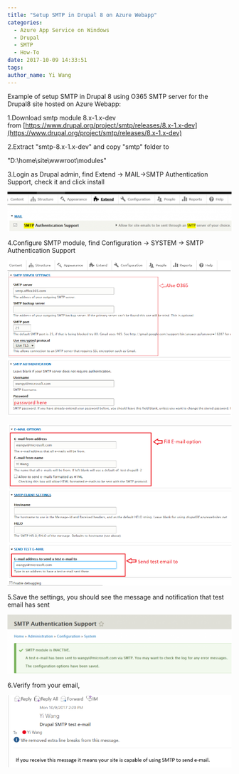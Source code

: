 ```yaml
---
title: "Setup SMTP in Drupal 8 on Azure Webapp"
categories:
  - Azure App Service on Windows
  - Drupal
  - SMTP
  - How-To
date: 2017-10-09 14:33:51
tags:
author_name: Yi Wang
---
```


Example of setup SMTP in Drupal 8 using O365 SMTP server for the Drupal8 site hosted on Azure Webapp: 

1.Download smtp module 8.x-1.x-dev from [https://www.drupal.org/project/smtp/releases/8.x-1.x-dev](https://www.drupal.org/project/smtp/releases/8.x-1.x-dev) 

2.Extract "smtp-8.x-1.x-dev" and copy "smtp" folder to 

"D:\\home\\site\\wwwroot\\modules" 

3.Login as Drupal admin, find Extend -> MAIL->SMTP Authentication Support, check it and click install 

[![](/media/2017/10/drupal8smtp_1-1024x181.png)](/media/2017/10/drupal8smtp_1.png) 

4.Configure SMTP module, find Configuration -> SYSTEM -> SMTP Authentication Support 

[![](/media/2017/10/drupal8smtp_31.png)](/media/2017/10/drupal8smtp_31.png) 

[![](/media/2017/10/drupal8smtp_4.png)](/media/2017/10/drupal8smtp_4.png) 

5.Save the settings, you should see the message and notification that test email has sent 

[![](/media/2017/10/drupalsmtp_2-1024x270.png)](/media/2017/10/drupalsmtp_2.png) 

6.Verify from your email, 

[![](/media/2017/10/drupal8smtp_5.png)](/media/2017/10/drupal8smtp_5.png)